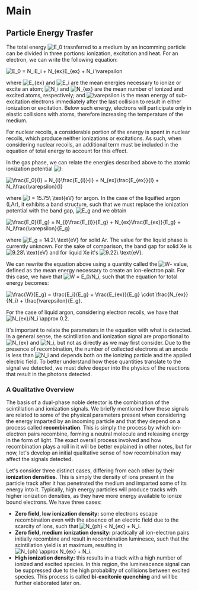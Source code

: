 # Main

## Particle Energy Trasfer

The total energy <img src="https://tex.s2cms.ru/svg/E_0" alt="E_0" /> trasnferred to a medium by an incomming particle can be divided in three portions: ionization, excitation and heat. For an electron, we can write the following equation:

<img src="https://tex.s2cms.ru/svg/E_0%20%3D%20N_iE_i%20%2B%20N_%7Bex%7DE_%7Bex%7D%20%2B%20N_i%20%5Cvarepsilon" alt="E_0 = N_iE_i + N_{ex}E_{ex} + N_i \varepsilon" />

where <img src="https://tex.s2cms.ru/svg/E_%7Bex%7D" alt="E_{ex}" /> and <img src="https://tex.s2cms.ru/svg/E_i" alt="E_i" /> are the mean energies necessary to ionize or excite an atom; <img src="https://tex.s2cms.ru/svg/N_i" alt="N_i" /> and <img src="https://tex.s2cms.ru/svg/N_%7Bex%7D" alt="N_{ex}" /> are the mean number of ionized and excited atoms, respectively; and <img src="https://tex.s2cms.ru/svg/%5Cvarepsilon" alt="\varepsilon" /> is the mean energy of sub-excitation electrons immediately after the last collision to result in either ionization or excitation. Below such energy, electrons will participate only in elastic collisions with atoms, therefore increasing the temperature of the medium.

For nuclear recoils, a considerable portion of the energy is spent in nuclear recoils, which produce neither ionizations or excitations. As such, when considering nuclear recoils, an additional term must be included in the equation of total energy to account for this effect.

In the gas phase, we can relate the energies described above to the atomic ionization potential <img src="https://tex.s2cms.ru/svg/I" alt="I" />:

<img src="https://tex.s2cms.ru/svg/%5Cfrac%7BE_0%7D%7BI%7D%20%3D%20N_%7Bi%7D%5Cfrac%7BE_%7Bi%7D%7D%7BI%7D%20%2B%20N_%7Bex%7D%5Cfrac%7BE_%7Bex%7D%7D%7BI%7D%20%2B%20N_i%5Cfrac%7B%5Cvarepsilon%7D%7BI%7D" alt="\frac{E_0}{I} = N_{i}\frac{E_{i}}{I} + N_{ex}\frac{E_{ex}}{I} + N_i\frac{\varepsilon}{I}" />

where <img src="https://tex.s2cms.ru/svg/I%20%3D%2015.75%5C%20%5Ctext%7BeV%7D" alt="I = 15.75\ \text{eV}" /> for argon. In the case of the liquified argon (LAr), it exhibits a band structure, such that we must replace the ionization potential with the band gap, <img src="https://tex.s2cms.ru/svg/E_g" alt="E_g" /> and we obtain

<img src="https://tex.s2cms.ru/svg/%5Cfrac%7BE_0%7D%7BE_g%7D%20%3D%20N_%7Bi%7D%5Cfrac%7BE_%7Bi%7D%7D%7BE_g%7D%20%2B%20N_%7Bex%7D%5Cfrac%7BE_%7Bex%7D%7D%7BE_g%7D%20%2B%20N_i%5Cfrac%7B%5Cvarepsilon%7D%7BE_g%7D" alt="\frac{E_0}{E_g} = N_{i}\frac{E_{i}}{E_g} + N_{ex}\frac{E_{ex}}{E_g} + N_i\frac{\varepsilon}{E_g}" />

where <img src="https://tex.s2cms.ru/svg/E_g%20%3D%2014.2%5C%20%5Ctext%7BeV%7D" alt="E_g = 14.2\ \text{eV}" /> for solid Ar. The value for the liquid phase is currently unknown. For the sake of comparison, the band gap for solid Xe is <img src="https://tex.s2cms.ru/svg/9.28%5C%20%5Ctext%7BeV%7D" alt="9.28\ \text{eV}" /> and for liquid Xe it's <img src="https://tex.s2cms.ru/svg/9.22%5C%20%5Ctext%7BeV%7D" alt="9.22\ \text{eV}" />.

We can rewrite the equation above using a quantity called the <img src="https://tex.s2cms.ru/svg/W" alt="W" />- value, defined as the mean energy necessary to create an ion-electron pair. For this case, we have that <img src="https://tex.s2cms.ru/svg/W%20%3D%20E_0%2FN_i" alt="W = E_0/N_i" />, such that the equation for total energy becomes:

<img src="https://tex.s2cms.ru/svg/%5Cfrac%7BW%7D%7BE_g%7D%20%3D%20%5Cfrac%7BE_i%7D%7BE_g%7D%20%2B%20%5Cfrac%7BE_%7Bex%7D%7D%7BE_g%7D%20%5Ccdot%20%5Cfrac%7BN_%7Bex%7D%7D%7BN_i%7D%20%2B%20%5Cfrac%7B%5Cvarepsilon%7D%7BE_g%7D.%20" alt="\frac{W}{E_g} = \frac{E_i}{E_g} + \frac{E_{ex}}{E_g} \cdot \frac{N_{ex}}{N_i} + \frac{\varepsilon}{E_g}. " /> 

For the case of liquid argon, considering electron recoils, we have that <img src="https://tex.s2cms.ru/svg/N_%7Bex%7D%2FN_i%20%5Capprox%200.2" alt="N_{ex}/N_i \approx 0.2" />.

It's important to relate the parameters in the equation with what is detected. In a general sense, the scintillation and ionization signal are proportional to <img src="https://tex.s2cms.ru/svg/N_%7Bex%7D" alt="N_{ex}" /> and <img src="https://tex.s2cms.ru/svg/N_i" alt="N_i" />, but not as directly as we may first consider. Due to the presence of recombination, the number of collected electrons at an anode is less than <img src="https://tex.s2cms.ru/svg/N_i" alt="N_i" /> and depends both on the ionizing particle and the applied electric field. To better understand how these quantities translate to the signal we detected, we must delve deeper into the physics of the reactions that result in the photons detected.

### A Qualitative Overview

The basis of a dual-phase noble detector is the combination of the scintillation and ionization signals. We briefly mentioned how these signals are related to some of the physical parameters present when considering the energy imparted by an incoming particle and that they depend on a process called **recombination**. This is simply the process by which ion-electron pairs recombine, forming a neutral molecule and releasing energy in the form of light. The exact overall process involved and how recombination plays a roll in it will be better explained in other notes, but for now, let's develop an initial qualitative sense of how recombination may affect the signals detected.

Let's consider three distinct cases, differing from each other by their **ionization densities**. This is simply the density of ions present in the particle track after it has penetrated the medium and imparted some of its energy into it. Typically, high energy particles will produce tracks with higher ionization densities, as they have more energy available to ionize bound electrons. We have three cases:

* **Zero field, low ionization density:** some electrons escape recombination even with the absence of an electric field due to the scarcity of ions, such that <img src="https://tex.s2cms.ru/svg/N_%7Bph%7D%20%3C%20N_%7Bex%7D%20%2B%20N_i" alt="N_{ph} &lt; N_{ex} + N_i" />.
* **Zero field, medium ionization density:** practically all ion-electron pairs initially recombine and result in recombination luminesce, such that the scintillation yield is at maximum, resulting in <img src="https://tex.s2cms.ru/svg/N_%7Bph%7D%20%5Capprox%20N_%7Bex%7D%20%2B%20N_i" alt="N_{ph} \approx N_{ex} + N_i" />.
* **High ionization density:** this results in a track with a high number of ionized and excited species. In this region, the luminescence signal can be suppressed due to the high probability of collisions between excited species. This process is called **bi-excitonic quenching** and will be further elaborated later on.
